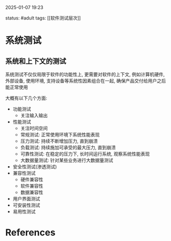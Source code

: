 2025-01-07    19:23

status: #adult 
tags: [[软件测试层次]]


# 系统测试

## 系统和上下文的测试

系统测试不仅仅局限于软件的功能性上, 更需要对软件的上下文, 例如计算机硬件, 外部设备, 使用环境, 支持设备等系统性因素组合在一起, 确保产品交付给用户之后能正常使用


大概有以下几个方面: 

- 功能测试
	- 关注输入输出
- 性能测试
	- 关注时间空间
	- 常规测试: 正常使用环境下系统性能表现
	- 压力测试: 持续不断增加压力, 直到崩溃
	- 负载测试: 持续施加可承受的最大压力, 直到崩溃
	- 可靠性测试: 在稳定的压力下, 长时间运行系统, 观察系统性能表现
	- 大数据量测试: 针对某些业务进行大数据量测试
- 安全性测试(渗透测试)
- 兼容性测试
	- 硬件兼容性
	- 软件兼容性
	- 数据兼容性
- 用户界面测试
- 可安装性测试
- 易用性测试


# References
